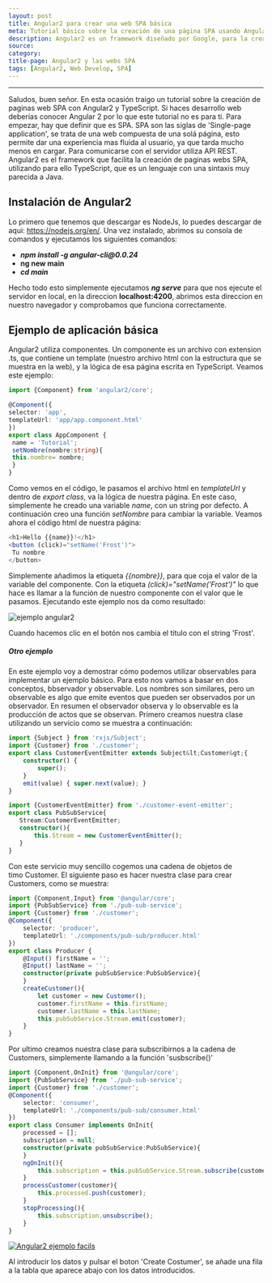 ```yaml
---
layout: post
title: Angular2 para crear una web SPA básica
meta: Tutorial básico sobre la creación de una página SPA usando Angular2. 
description: Angular2 es un framework diseñado por Google, para la creación de páginas webs SPA. Utiliza la sintaxis de TypeScript, por lo que es muy intuitivo para los usuarios de Java. 
source: 
category:
title-page: Angular2 y las webs SPA
tags: [Angular2, Web Develop, SPA]
---
```


***

Saludos, buen señor. En esta ocasión traigo un tutorial sobre la creación de paginas web SPA con Angular2 y TypeScript. Si haces desarrollo web deberías conocer Angular 2 por lo que este tutorial no es para ti.
Para empezar, hay que definir que es SPA. SPA son las siglas de 'Single-page application', se trata de una web compuesta de una solá página, esto permite dar una experiencia mas fluida al usuario, ya que tarda mucho menos en cargar. 
Para comunicarse con el servidor utiliza API REST. Angular2 es el framework que facilita la creación de paginas webs SPA, utilizando para ello TypeScript, que es un lenguaje con una sintaxis muy parecida a Java.
<h2>Instalación de Angular2</h2>
Lo primero que tenemos que descargar es NodeJs, lo puedes descargar de aqui: <a href="https://nodejs.org/en/">https://nodejs.org/en/</a>. Una vez instalado, abrimos su consola de comandos y ejecutamos los siguientes comandos:
<ul>
 	<li><em><b>npm install -g angular-cli@0.0.24</b></em></li>
 	<li><b>ng new main</b></li>
 	<li><em><b>cd main</b></em></li>
</ul>
Hecho todo esto simplemente ejecutamos <em><strong>ng serve</strong></em> para que nos ejecute el servidor en local, en la direccion <strong>localhost:4200</strong>, abrimos esta direccion en nuestro navegador y comprobamos que funciona correctamente.
<h2>Ejemplo de aplicación básica</h2>
Angular2 utiliza componentes. Un componente es un archivo con extension .ts, que contiene un template (nuestro archivo html con la estructura que se muestra en la web), y la lógica de esa página escrita en TypeScript. Veamos este ejemplo:

```typescript
import {Component} from 'angular2/core';

@Component({
selector: 'app',
templateUrl: 'app/app.component.html'
})
export class AppComponent {
 name = 'Tutorial';
 setNombre(nombre:string){
 this.nombre= nombre;
 }
}
```

Como vemos en el código, le pasamos el archivo html en <em>templateUrl</em> y dentro de <em>export class</em>, va la lógica de nuestra página. En este caso, simplemente he creado una variable <em>name</em>, con un string por defecto. A continuación creo una función <em>setNombre</em> para cambiar la variable. Veamos ahora el código html de nuestra página:

```typescript
<h1>Hello {{name}}!</h1>
<button (click)="setName('Frost')">
 Tu nombre 
</button>
```

Simplemente añadimos la etiqueta <em>{{nombre}}</em>, para que coja el valor de la variable del componente. Con la etiqueta <em>(click)="setName('Frost')"</em> lo que hace es llamar a la función de nuestro componente con el valor que le pasamos. Ejecutando este ejemplo nos da como resultado:

<img class="responsive-img" src="http://i.imgur.com/W4UhSod.png" alt="ejemplo angular2">

Cuando hacemos clic en el botón nos cambia el titulo con el string 'Frost'.


<h5>Otro ejemplo</h5>
En este ejemplo voy a demostrar cómo podemos utilizar observables para implementar un ejemplo básico. Para esto nos vamos a basar en dos conceptos, bbservador y observable. Los nombres son similares, pero un observable es algo que emite eventos que pueden ser observados por un observador. En resumen el observador observa y lo observable es la producción de actos que se observan. Primero creamos nuestra clase utilizando un servicio como se muestra a continuación:

```typescript
import {Subject } from 'rxjs/Subject';
import {Customer} from './customer';
export class CustomerEventEmitter extends Subject&lt;Customer&gt;{
    constructor() {
        super();
    }
    emit(value) { super.next(value); }
}

import {CustomerEventEmitter} from './customer-event-emitter';
export class PubSubService{
   Stream:CustomerEventEmitter;
   constructor(){
       this.Stream = new CustomerEventEmitter();
   }
}
```

Con este servicio muy sencillo cogemos una cadena de objetos de timo Customer. El siguiente paso es hacer nuestra clase para crear Customers, como se muestra:

```typescript
import {Component,Input} from '@angular/core';
import {PubSubService} from './pub-sub-service';
import {Customer} from './customer';
@Component({
    selector: 'producer',
    templateUrl: './components/pub-sub/producer.html'
})
export class Producer {
    @Input() firstName = '';
    @Input() lastName = '';
    constructor(private pubSubService:PubSubService){
    }
    createCustomer(){
        let customer = new Customer();
        customer.firstName = this.firstName;
        customer.lastName = this.lastName;
        this.pubSubService.Stream.emit(customer);
    }
}
```

Por ultimo creamos nuestra clase para subscribirnos a la cadena de Customers, simplemente llamando a la función 'susbscribe()'

```typescript
import {Component,OnInit} from '@angular/core';
import {PubSubService} from './pub-sub-service';
import {Customer} from './customer';
@Component({
    selector: 'consumer',
    templateUrl: './components/pub-sub/consumer.html'
})
export class Consumer implements OnInit{
    processed = [];
    subscription = null; 
    constructor(private pubSubService:PubSubService){
    }
    ngOnInit(){
        this.subscription = this.pubSubService.Stream.subscribe(customer => this.processCustomer(customer));
    }
    processCustomer(customer){
        this.processed.push(customer);
    }
    stopProcessing(){
        this.subscription.unsubscribe();
    }
}
```
<a href="http://frostq.ml/wp-content/uploads/2016/04/Screenshot_1.png"><img class="responsive-img" src="http://i0.wp.com/frostq.ml/wp-content/uploads/2016/04/Screenshot_1.png" alt="Angular2 ejemplo facils" /></a>

Al introducir los datos y pulsar el boton 'Create Costumer', se añade una fila a la tabla que aparece abajo con los datos introducidos.
